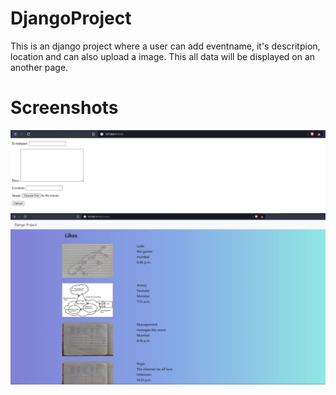 # DjangoProject
This is an django project where a user can add eventname, it's descritpion, location and can also upload a image. This all data will be displayed on an another page.

# Screenshots
![](media/images/SS1.JPG)
![](media/images/SS2.JPG)
